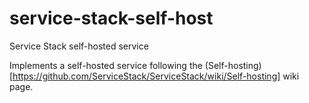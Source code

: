 service-stack-self-host
=======================

Service Stack self-hosted service

Implements a self-hosted service following the (Self-hosting)[https://github.com/ServiceStack/ServiceStack/wiki/Self-hosting] wiki page.
